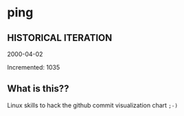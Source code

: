 # ping

## HISTORICAL ITERATION
2000-04-02

Incremented: 1035

## What is this?? 
Linux skills to hack the github commit visualization chart `;-)`
